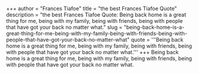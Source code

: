 +++
author = "Frances Tiafoe"
title = "the best Frances Tiafoe Quote"
description = "the best Frances Tiafoe Quote: Being back home is a great thing for me, being with my family, being with friends, being with people that have got your back no matter what."
slug = "being-back-home-is-a-great-thing-for-me-being-with-my-family-being-with-friends-being-with-people-that-have-got-your-back-no-matter-what"
quote = '''Being back home is a great thing for me, being with my family, being with friends, being with people that have got your back no matter what.'''
+++
Being back home is a great thing for me, being with my family, being with friends, being with people that have got your back no matter what.
